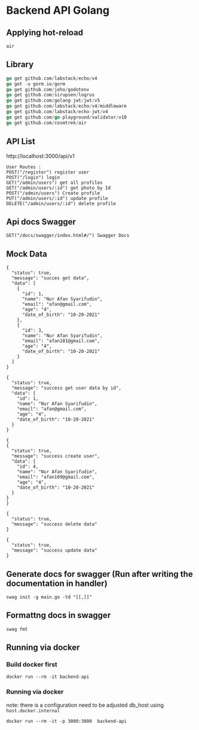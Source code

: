 # Backend API Golang

## Applying hot-reload

`air`

## Library

```go
go get github.com/labstack/echo/v4
go get -u gorm.io/gorm
go get github.com/joho/godotenv
go get github.com/sirupsen/logrus
go get github.com/golang-jwt/jwt/v5
go get github.com/labstack/echo/v4/middleware
go get github.com/labstack/echo-jwt/v4
go get github.com/go-playground/validator/v10
go get github.com/cosmtrek/air
```

## API List

http://localhost:3000/api/v1

    User Routes :
    POST("/register") register user
    POST("/login") login
    GET("/admin/users") get all profiles
    GET("/admin/users/:id") get photo by Id
    POST("/admin/users") Create profile
    PUT("/admin/users/:id") update profile
    DELETE("/admin/users/:id") delete profile

## Api docs Swagger

    GET("/docs/swagger/index.html#/") Swagger Docs

## Mock Data

```Get all users
{
  "status": true,
  "message": "succes get data",
  "data": [
    {
      "id": 1,
      "name": "Nur Afan Syarifudin",
      "email": "afan@gmail.com",
      "age": "4",
      "date_of_birth": "10-20-2021"
    },
    {
      "id": 3,
      "name": "Nur Afan Syarifudin",
      "email": "afan101@gmail.com",
      "age": "4",
      "date_of_birth": "10-20-2021"
    }
  ]
}
```

```Get user by id
{
  "status": true,
  "message": "success get user data by id",
  "data": {
    "id": 1,
    "name": "Nur Afan Syarifudin",
    "email": "afan@gmail.com",
    "age": "4",
    "date_of_birth": "10-20-2021"
  }
}
```

```Create new user
{
{
  "status": true,
  "message": "success create user",
  "data": {
    "id": 4,
    "name": "Nur Afan Syarifudin",
    "email": "afan109@gmail.com",
    "age": "4",
    "date_of_birth": "10-20-2021"
  }
}
}
```

```Delete user
{
  "status": true,
  "message": "success delete data"
}
```

```Update user
{
  "status": true,
  "message": "success update data"
}
```

## Generate docs for swagger (Run after writing the documentation in handler)

`swag init -g main.go -td "[[,]]"`

## Formattng docs in swagger

`swag fmt`

## Running via docker

### Build docker first

`docker run --rm -it backend-api`

### Running via docker

note: there is a configuration need to be adjusted db_host using `host.docker.internal`

```
docker run --rm -it -p 3000:3000  backend-api
```
